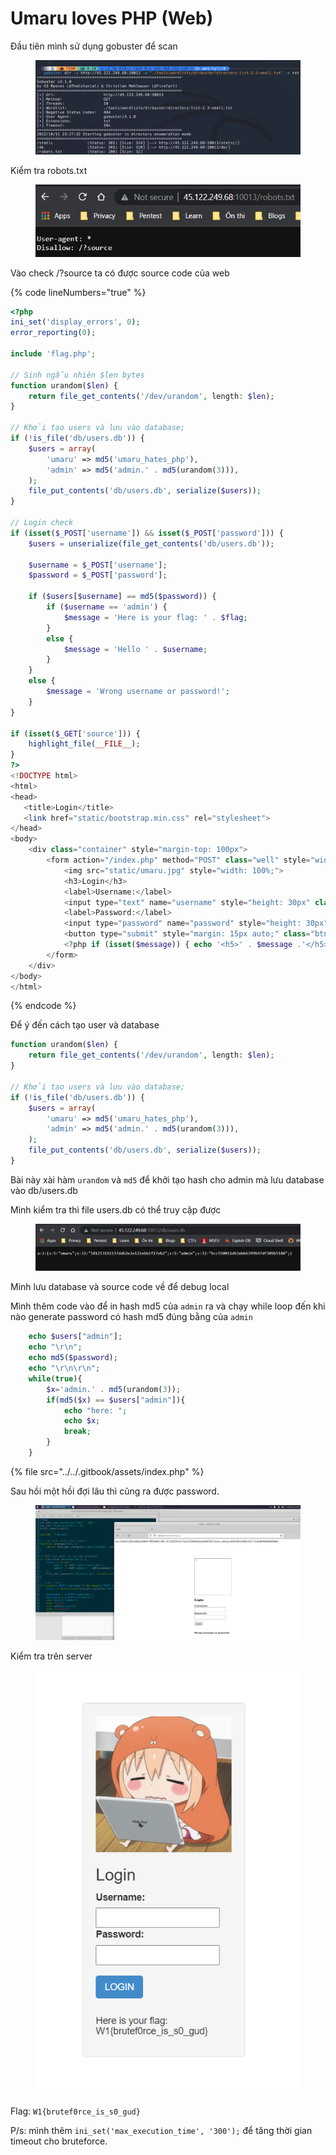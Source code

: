 # Umaru loves PHP (Web)

Đầu tiên mình sử dụng gobuster để scan

<figure><img src="../../.gitbook/assets/image (6).png" alt=""><figcaption></figcaption></figure>

Kiểm tra robots.txt

<figure><img src="../../.gitbook/assets/image (5).png" alt=""><figcaption></figcaption></figure>

Vào check /?source ta có được source code của web

{% code lineNumbers="true" %}
```php
<?php
ini_set('display_errors', 0);
error_reporting(0);

include 'flag.php';

// Sinh ngẫu nhiên $len bytes
function urandom($len) {
    return file_get_contents('/dev/urandom', length: $len);
}

// Khởi tạo users và lưu vào database;
if (!is_file('db/users.db')) {
    $users = array(
        'umaru' => md5('umaru_hates_php'),
        'admin' => md5('admin.' . md5(urandom(3))),
    );
    file_put_contents('db/users.db', serialize($users));
}

// Login check
if (isset($_POST['username']) && isset($_POST['password'])) {
    $users = unserialize(file_get_contents('db/users.db'));

    $username = $_POST['username'];
    $password = $_POST['password'];

    if ($users[$username] == md5($password)) {
        if ($username == 'admin') {
            $message = 'Here is your flag: ' . $flag;
        }
        else {
            $message = 'Hello ' . $username;
        }
    }
    else {
        $message = 'Wrong username or password!';
    }
}

if (isset($_GET['source'])) {
    highlight_file(__FILE__);
}
?>
<!DOCTYPE html>
<html>
<head>
   <title>Login</title>
   <link href="static/bootstrap.min.css" rel="stylesheet">
</head>
<body>
    <div class="container" style="margin-top: 100px">  
        <form action="/index.php" method="POST" class="well" style="width: 240px; margin: 0px auto;"> 
            <img src="static/umaru.jpg" style="width: 100%;">
            <h3>Login</h3>
            <label>Username:</label>
            <input type="text" name="username" style="height: 30px" class="span3"/>
            <label>Password:</label>
            <input type="password" name="password" style="height: 30px" class="span3">
            <button type="submit" style="margin: 15px auto;" class="btn btn-primary">LOGIN</button>
            <?php if (isset($message)) { echo '<h5>' . $message .'</h5>'; } ?>
        </form>
    </div>
</body>
</html>
```
{% endcode %}

Để ý đến cách tạo user và database

```php
function urandom($len) {
    return file_get_contents('/dev/urandom', length: $len);
}

// Khởi tạo users và lưu vào database;
if (!is_file('db/users.db')) {
    $users = array(
        'umaru' => md5('umaru_hates_php'),
        'admin' => md5('admin.' . md5(urandom(3))),
    );
    file_put_contents('db/users.db', serialize($users));
}
```

Bài này xài hàm `urandom` và `md5` để khởi tạo hash cho admin mà lưu database vào db/users.db

Mình kiểm tra thì file users.db có thể truy cập được

<figure><img src="../../.gitbook/assets/image.png" alt=""><figcaption></figcaption></figure>

Minh lưu database và source code về để debug local

Mình thêm code vào để in hash md5 của `admin` ra và chạy while loop đến khi nào generate password có hash md5 đúng bằng của `admin`

```php
    echo $users["admin"];
    echo "\r\n";
    echo md5($password);
    echo "\r\n\r\n";
    while(true){
    	$x='admin.' . md5(urandom(3));
    	if(md5($x) == $users["admin"]){
    		echo "here: ";
    		echo $x;
    		break;
    	}
    }
```

{% file src="../../.gitbook/assets/index.php" %}

Sau hồi một hồi đợi lâu thì cũng ra được password.

<figure><img src="../../.gitbook/assets/image (7).png" alt=""><figcaption></figcaption></figure>

Kiểm tra trên server

<figure><img src="../../.gitbook/assets/image (4).png" alt=""><figcaption></figcaption></figure>

Flag: `W1{brutef0rce_is_s0_gud}`

P/s: mình thêm `ini_set('max_execution_time', '300');` để tăng thời gian timeout cho bruteforce.
